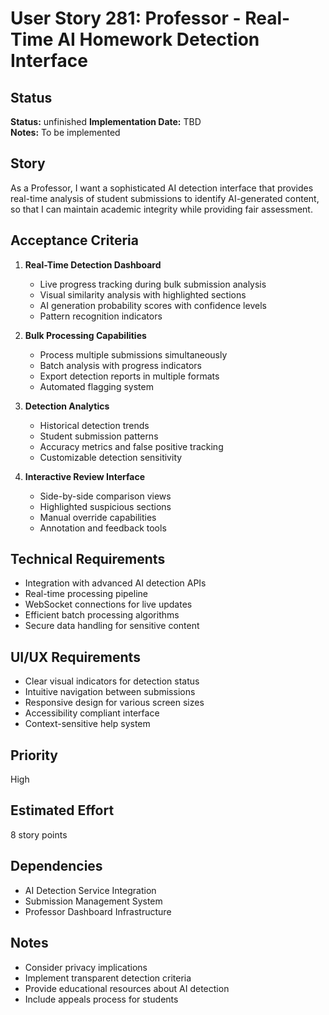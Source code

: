 # User Story 281: Professor - Real-Time AI Homework Detection Interface

## Status
**Status:** unfinished
**Implementation Date:** TBD  
**Notes:** To be implemented

## Story
As a Professor, I want a sophisticated AI detection interface that provides real-time analysis of student submissions to identify AI-generated content, so that I can maintain academic integrity while providing fair assessment.

## Acceptance Criteria
1. **Real-Time Detection Dashboard**
   - Live progress tracking during bulk submission analysis
   - Visual similarity analysis with highlighted sections
   - AI generation probability scores with confidence levels
   - Pattern recognition indicators

2. **Bulk Processing Capabilities**
   - Process multiple submissions simultaneously
   - Batch analysis with progress indicators
   - Export detection reports in multiple formats
   - Automated flagging system

3. **Detection Analytics**
   - Historical detection trends
   - Student submission patterns
   - Accuracy metrics and false positive tracking
   - Customizable detection sensitivity

4. **Interactive Review Interface**
   - Side-by-side comparison views
   - Highlighted suspicious sections
   - Manual override capabilities
   - Annotation and feedback tools

## Technical Requirements
- Integration with advanced AI detection APIs
- Real-time processing pipeline
- WebSocket connections for live updates
- Efficient batch processing algorithms
- Secure data handling for sensitive content

## UI/UX Requirements
- Clear visual indicators for detection status
- Intuitive navigation between submissions
- Responsive design for various screen sizes
- Accessibility compliant interface
- Context-sensitive help system

## Priority
High

## Estimated Effort
8 story points

## Dependencies
- AI Detection Service Integration
- Submission Management System
- Professor Dashboard Infrastructure

## Notes
- Consider privacy implications
- Implement transparent detection criteria
- Provide educational resources about AI detection
- Include appeals process for students
